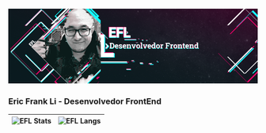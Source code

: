 ![EFL Eric Li](https://github.com/ericut/ericut/blob/main/.doc/imgs/ericli-github-readme.png)

### Eric Frank Li - Desenvolvedor FrontEnd

| ![EFL Stats](https://github-readme-stats.vercel.app/api?username=ericut&show_icons=true&hide=prs,contribs&theme=radical) | ![EFL Langs](https://github-readme-stats.vercel.app/api/top-langs/?username=ericut&layout=compact&hide=php&theme=radical) |
| ------------------------------------------------------------------------------------------------------------------------ | ------------------------------------------------------------------------------------------------------------------------- |

<!--
**ericut/ericut** is a ✨ _special_ ✨ repository because its `README.md` (this file) appears on your GitHub profile.

Here are some ideas to get you started:

- 🔭 I’m currently working on ...
- 🌱 I’m currently learning ...
- 👯 I’m looking to collaborate on ...
- 🤔 I’m looking for help with ...
- 💬 Ask me about ...
- 📫 How to reach me: ...
- 😄 Pronouns: ...
- ⚡ Fun fact: ...
-->
